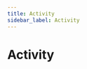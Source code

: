 ```yaml
---
title: Activity
sidebar_label: Activity
---
```


# Activity

<!--
The **Activity** tab provides visibility into the events that occur in your
Turbot Pipes environment.

## Audit Log

The **Audit Log** provides a log of API activity associated with your user,
organization, or workspace, including _who_ did _what_ and _when_.

- To view the audit log for your workspace, click **Audit Log** on the
  **Activity** page for the workspace.
- To view the audit log for your user or organization, click **Audit Log** on
  the **Settings** page for the user or organization.

<img src="/images/docs/pipes/cloud_audit_log.png" width="400pt"/>
<br />

## DB Logs

Turbot Pipes provides a log of the queries that have been run against your
workspace. To view the query logs, go to the **Activity** tab for your
workspace, then select **DB Log** from the menu on the left.

<img src="/images/docs/pipes/cloud_db_log.png" width="400pt"/>
<br />

## Processes

Many Turbot Pipes APIs perform tasks asynchronously. These tasks include
one-time requests (install a mod into a workspace), recurring system tasks
(update the workspace container image and plugins every week), and
user-scheduled activities (create a snapshot of the AWS CIS v1.5.0 Benchmark
every day). Steampipe **Processes** provide visibility into these activities.

To view your processes, navigate to either your own identity or workspace
**Activity** tab and then to the **Processes** left-nav. Here you'll find a list
of processes with a link to the detail for each.

<img src="/images/docs/pipes/cloud-processes.png" width="400pt"/>
<br />

If you click into a process in the list, you'll see the status, which user
initiated it and where applicable, a link to the pipeline for it.

<img src="/images/docs/pipes/cloud-process-detail.png" width="400pt"/>
<br />

You'll also see detailed logs, with expandable and copyable data where
available.

<img src="/images/docs/pipes/cloud-process-logs.png" width="400pt"/>
<br />


-->


